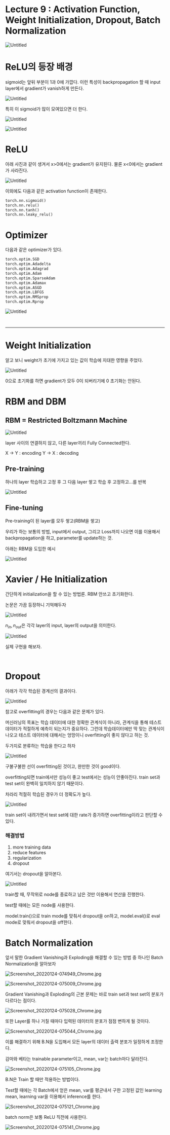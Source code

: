 # Lecture 9 : Activation Function, Weight Initialization, Dropout, Batch Normalization

![Untitled](Lecture%209%20Activation%20Function,%20Weight%20Initializati%2063db1e41adfe4b1cade7de2ce902fb84/Untitled.png)

# ReLU의 등장 배경

sigmoid는 앞뒤 부분이 1과 0에 가깝다. 이런 특성이 backpropagation 할 때 input layer에서 gradient가 vanish하게 만든다.

![Untitled](Lecture%209%20Activation%20Function,%20Weight%20Initializati%2063db1e41adfe4b1cade7de2ce902fb84/Untitled%201.png)

특히 이 sigmoid가 많이 모여있으면 더 한다.

 

![Untitled](Lecture%209%20Activation%20Function,%20Weight%20Initializati%2063db1e41adfe4b1cade7de2ce902fb84/Untitled%202.png)

![Untitled](Lecture%209%20Activation%20Function,%20Weight%20Initializati%2063db1e41adfe4b1cade7de2ce902fb84/Untitled%203.png)

# ReLU

아래 사진과 같이 생겨서 x>0에서는 gradient가 유지된다. 물론 x<0에서는 gradient가 사라진다.

![Untitled](Lecture%209%20Activation%20Function,%20Weight%20Initializati%2063db1e41adfe4b1cade7de2ce902fb84/Untitled%204.png)

이외에도 다음과 같은 activation function이 존재한다.

```python
torch.nn.sigmoid()
torch.nn.relu()
torch.nn.tanh()
torch.nn.leaky_relu()
```

# Optimizer

다음과 같은 optimizer가 있다. 

```python
torch.optim.SGD
torch.optim.Adadelta
torch.optim.Adagrad
torch.optim.Adam
torch.optim.SparseAdam
torch.optim.Adamax
torch.optim.ASGD
torch.optim.LBFGS
torch.optim.RMSprop
torch.optim.Rprop
```

![Untitled](Lecture%209%20Activation%20Function,%20Weight%20Initializati%2063db1e41adfe4b1cade7de2ce902fb84/Untitled%205.png)

```python

```

```python

```

---

# Weight Initialization

알고 보니 weight가 초기에 가지고 있는 값이 학습에 지대한 영향을 주었다.

![Untitled](Lecture%209%20Activation%20Function,%20Weight%20Initializati%2063db1e41adfe4b1cade7de2ce902fb84/Untitled%206.png)

0으로 초기화를 하면 gradient가 모두 0이 되버리기에 0 초기화는 안된다.

# RBM and DBM

## RBM = Restricted Boltzmann Machine

![Untitled](Lecture%209%20Activation%20Function,%20Weight%20Initializati%2063db1e41adfe4b1cade7de2ce902fb84/Untitled%207.png)

layer 사이의 연결하지 않고, 다른 layer끼리 Fully Connected한다.

X → Y : encoding Y → X : decoding

## Pre-training

하나의 layer 학습하고 고정 후 그 다음 layer 쌓고 학습 후 고정하고...를 반복

![Untitled](Lecture%209%20Activation%20Function,%20Weight%20Initializati%2063db1e41adfe4b1cade7de2ce902fb84/Untitled%208.png)

## Fine-tuning

Pre-training이 된 layer를 모두 쌓고(RBM을 쌓고)

우리가 하는 보통의 방법, input에서 output, 그리고 Loss까지 나오면 이를 이용해서 backpropagation을 하고, parameter를 update하는 것.

아래는 RBM을 도입한 예시

![Untitled](Lecture%209%20Activation%20Function,%20Weight%20Initializati%2063db1e41adfe4b1cade7de2ce902fb84/Untitled%209.png)

# Xavier / He Initialization

간단하게 initialization을 할 수 있는 방법론. RBM 안쓰고 초기화한다.

논문은 가끔 등장하니 기억해두자

![Untitled](Lecture%209%20Activation%20Function,%20Weight%20Initializati%2063db1e41adfe4b1cade7de2ce902fb84/Untitled%2010.png)

$n_{in}, n_{out}$은 각각 layer의 input, layer의 output을 의미한다.

![Untitled](Lecture%209%20Activation%20Function,%20Weight%20Initializati%2063db1e41adfe4b1cade7de2ce902fb84/Untitled%2011.png)

실제 구현을 해보자.

```python

```

```python

```

# Dropout

아래가 각각 학습된 경계선의 결과이다.

![Untitled](Lecture%209%20Activation%20Function,%20Weight%20Initializati%2063db1e41adfe4b1cade7de2ce902fb84/Untitled%2012.png)

참고로 overfitting의 경우는 다음과 같은 문제가 있다.

머신러닝의 목표는 학습 데이터에 대한 정확한 관계식이 아니라, 관계식을 통해 테스트 데이터가 적절하게 예측이 되는지가 중요하다. 그런데 학습데이터에만 딱 맞는 관계식이 나오고 테스트 데이터에 대해서는 엉망이니 overfitting이 좋지 않다고 하는 것.

두가지로 분류하는 학습을 한다고 하자

![Untitled](Lecture%209%20Activation%20Function,%20Weight%20Initializati%2063db1e41adfe4b1cade7de2ce902fb84/Untitled%2013.png)

구불구불한 선이 overfitting된 것이고, 완만한 것이 good이다.

overfitting되면 train에서만 성능이 좋고 test에서는 성능이 안좋아진다. train set과 test set이 완벽히 일치하지 않기 때문이다.

차라리 적절히 학습된 경우가 더 정확도가 높다.

![Untitled](Lecture%209%20Activation%20Function,%20Weight%20Initializati%2063db1e41adfe4b1cade7de2ce902fb84/Untitled%2014.png)

train set이 내려가면서 test set에 대한 rate가 증가하면 overfitting이라고 판단할 수 있다.

### 해결방법

1. more training data
2. reduce features
3. regularization
4. dropout

여기서는 dropout을 알아본다.

![Untitled](Lecture%209%20Activation%20Function,%20Weight%20Initializati%2063db1e41adfe4b1cade7de2ce902fb84/Untitled%2015.png)

train할 때, 무작위로 node를 종료하고 남은 것만 이용해서 연산을 진행한다.

test할 때에는 모든 node를 사용한다.

model.train()으로 train mode를 맞춰서 dropout을 on하고, model.eval()로 eval mode로 맞춰서 dropout을 off한다.

# Batch Normalization

앞서 말한 Gradient Vanishing과 Exploding을 해결할 수 있는 방법 중 하나인 Batch Normalization을 알아보자

![Screenshot_20220124-074949_Chrome.jpg](Lecture%209%20Activation%20Function,%20Weight%20Initializati%2063db1e41adfe4b1cade7de2ce902fb84/Screenshot_20220124-074949_Chrome.jpg)

![Screenshot_20220124-075009_Chrome.jpg](Lecture%209%20Activation%20Function,%20Weight%20Initializati%2063db1e41adfe4b1cade7de2ce902fb84/Screenshot_20220124-075009_Chrome.jpg)

Gradient Vanishing과 Exploding의 근본 문제는 바로 train set과 test set의 분포가 다르다는 점이다.

![Screenshot_20220124-075028_Chrome.jpg](Lecture%209%20Activation%20Function,%20Weight%20Initializati%2063db1e41adfe4b1cade7de2ce902fb84/Screenshot_20220124-075028_Chrome.jpg)

또한 Layer를 하나 거칠 때마다 입력된 데이터의 분포가 점점 변하게 될 것이다.

![Screenshot_20220124-075044_Chrome.jpg](Lecture%209%20Activation%20Function,%20Weight%20Initializati%2063db1e41adfe4b1cade7de2ce902fb84/Screenshot_20220124-075044_Chrome.jpg)

이를 해결하기 위해 B.N을 도입해서 모든 layer의 데이터 출력 분포가 일정하게 조정한다.

감마와 베타는 trainable parameter이고, mean, var는 batch마다 달라진다.

![Screenshot_20220124-075105_Chrome.jpg](Lecture%209%20Activation%20Function,%20Weight%20Initializati%2063db1e41adfe4b1cade7de2ce902fb84/Screenshot_20220124-075105_Chrome.jpg)

B.N은 Train 할 때만 적용하는 방법이다.

Test할 때에는 각 Batch에서 얻은 mean, var를 평균내서 구한 고정된 값인 learning mean, learning var을 이용해서 inference를 한다.

![Screenshot_20220124-075121_Chrome.jpg](Lecture%209%20Activation%20Function,%20Weight%20Initializati%2063db1e41adfe4b1cade7de2ce902fb84/Screenshot_20220124-075121_Chrome.jpg)

batch norm은 보통 ReLU 직전에 사용한다.

![Screenshot_20220124-075141_Chrome.jpg](Lecture%209%20Activation%20Function,%20Weight%20Initializati%2063db1e41adfe4b1cade7de2ce902fb84/Screenshot_20220124-075141_Chrome.jpg)